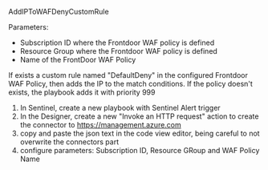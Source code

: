 AddIPToWAFDenyCustomRule
  
  Parameters:
  * Subscription ID where the Frontdoor WAF policy is defined
  * Resource Group where the Frontdoor WAF policy is defined
  * Name of the FrontDoor WAF Policy
  
  If exists a custom rule named "DefaultDeny" in the configured Frontdoor WAF Policy, then adds the IP to the match conditions. If the policy doesn't exists, the playbook adds it with priority 999
  
  
  1. In Sentinel, create a new playbook with Sentinel Alert trigger
  2. In the Designer, create a new "Invoke an HTTP request" action to create the connector to https://management.azure.com
  3. copy and paste the json text in the code view editor, being careful to not overwrite the connectors part
  4. configure parameters: Subscription ID, Resource GRoup and WAF Policy Name
